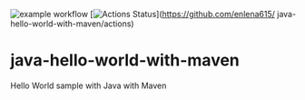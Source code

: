 ![example workflow](https://github.com/enlena615/java-hello-world-with-maven/actions/workflows/maven.yml/badge.svg) 
[![Actions Status](https://github.com/enlena615/java-hello-world-with-maven/actions/workflows/maven.yml/badge.svg)](https://github.com/enlena615/
java-hello-world-with-maven/actions)




# java-hello-world-with-maven
Hello World sample with Java with Maven
